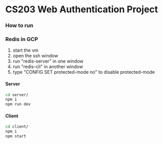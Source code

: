 CS203 Web Authentication Project
============

### How to run

### Redis in GCP
1. start the vm
2. open the ssh window
3. run "redis-server" in one window
4. run "redis-cli" in another window
5. type "CONFIG SET protected-mode no" to disable protected-mode

#### Server

```bash
cd server/
npm i
npm run dev
```

#### Client

```bash
cd client/
npm i
npm start
```
